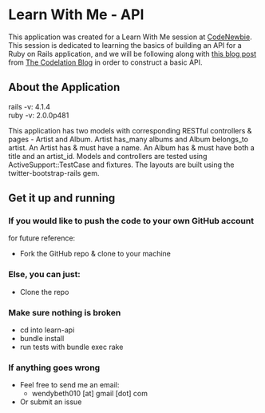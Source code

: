 # Learn With Me - API

This application was created for a Learn With Me session at [CodeNewbie](http://www.codenewbie.org/). This session is dedicated to learning the basics of building an API for a Ruby on Rails application, and we will be following along with [this blog post](https://codelation.com/blog/rails-restful-api-just-add-water) from [The Codelation Blog](https://codelation.com/blog/) in order to construct a basic API.  

## About the Application  

rails  -v: 4.1.4  
ruby   -v: 2.0.0p481  

This application has two models with corresponding RESTful controllers & pages - Artist and Album. Artist has_many albums and Album belongs_to artist. An Artist has & must have a name. An Album has & must have both a title and an artist_id. Models and controllers are tested using ActiveSupport::TestCase and fixtures. The layouts are built using the twitter-bootstrap-rails gem.  

## Get it up and running  

### If you would like to push the code to your own GitHub account  

for future reference:  

+ Fork the GitHub repo & clone to your machine  

### Else, you can just:  

+ Clone the repo  

### Make sure nothing is broken 

+ cd into learn-api
+ bundle install
+ run tests with bundle exec rake

### If anything goes wrong  

+ Feel free to send me an email:
	+ wendybeth010 [at] gmail [dot] com  
+ Or submit an issue